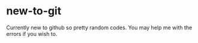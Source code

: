 # new-to-git
Currently new to github so pretty random codes. You may help me with the errors if you wish to.
